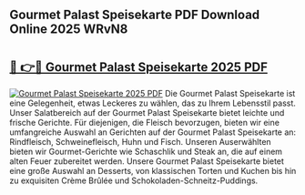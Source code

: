 ## Gourmet Palast Speisekarte PDF Download Online 2025 WRvN8

# <h2><a href="http://gcbxol.nevu.top/?p=Gourmet+Palast+Speisekarte">🔗 👉🔴 Gourmet Palast Speisekarte 2025 PDF</a></h2>

[![Gourmet Palast Speisekarte 2025 PDF](https://i.imgur.com/dBaPXMq.png)](http://gcbxol.nevu.top/?p=Gourmet+Palast+Speisekarte)
Die Gourmet Palast Speisekarte ist eine Gelegenheit, etwas Leckeres zu wählen, das zu Ihrem Lebensstil passt. Unser Salatbereich auf der Gourmet Palast Speisekarte bietet leichte und frische Gerichte. Für diejenigen, die Fleisch bevorzugen, bieten wir eine umfangreiche Auswahl an Gerichten auf der Gourmet Palast Speisekarte an: Rindfleisch, Schweinefleisch, Huhn und Fisch. Unseren Auserwählten bieten wir Gourmet-Gerichte wie Schaschlik und Steak an, die auf einem alten Feuer zubereitet werden. Unsere Gourmet Palast Speisekarte bietet eine große Auswahl an Desserts, von klassischen Torten und Kuchen bis hin zu exquisiten Crème Brûlée und Schokoladen-Schneitz-Puddings.
